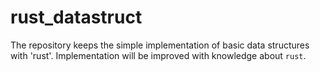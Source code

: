 # rust_datastruct 
The repository keeps the simple implementation of basic data structures with 'rust'. Implementation will be improved with knowledge about `rust`.
